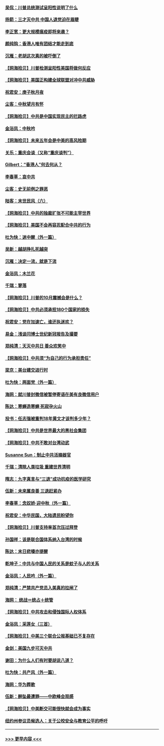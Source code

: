 #### [吴侃：川普总统测试呈阳性说明了什么](../pages/nsc993/n12451869.md?t=10052102) 
#### [扬箭：三才灭中共 中国人退党迫在眉睫](../pages/nsc993/n12451842.md?t=10052102) 
#### [李正宽：更大规模瘟疫即将来袭？](../pages/nsc993/n12451455.md?t=10052102) 
#### [颜纯钩：香港人唯有团结才能走到底](../pages/nsc993/n12450870.md?t=10052102) 
#### [沉雁：老胡这次真的被吓倒了](../pages/nsc993/n12449796.md?t=10052102) 
#### [【网海拾贝】川普检测呈阳性美国将做何反应](../pages/nsc993/n12449042.md?t=10052102) 
#### [【网海拾贝】美国正构建全球联盟对冲中共威胁](../pages/nsc993/n12446580.md?t=10052102) 
#### [祝君安：庚子秋月夜](../pages/nsc993/n12445870.md?t=10052102) 
#### [尘客：中秋望月有怀](../pages/nsc993/n12444632.md?t=10052102) 
#### [【网海拾贝】中共是中国实现民主的拦路虎](../pages/nsc993/n12443573.md?t=10052102) 
#### [金浴凤：中秋吟](../pages/nsc993/n12441773.md?t=10052102) 
#### [【网海拾贝】未来五年会是中美的高风险期](../pages/nsc993/n12440760.md?t=10052102) 
#### [关乐：重庆会谈（又称“重庆谈判”）](../pages/nsc993/n12437525.md?t=10052102) 
#### [Gilbert：“香港人”何去何从？](../pages/nsc993/n12435894.md?t=10052102) 
#### [李春草：哀中共](../pages/nsc993/n12435874.md?t=10052102) 
#### [尘客：史无前例之罪恶](../pages/nsc993/n12435762.md?t=10052102) 
#### [陆客：末世民风（六）](../pages/nsc993/n12435354.md?t=10052102) 
#### [【网海拾贝】中共的独裁扩张不可能主宰世界](../pages/nsc993/n12435151.md?t=10052102) 
#### [【网海拾贝】美国不会再容忍配合中共的行为](../pages/nsc993/n12433808.md?t=10052102) 
#### [吐为快：迷中醒（外一篇）](../pages/nsc993/n12433585.md?t=10052102) 
#### [吴新：越胡挣扎死越突](../pages/nsc993/n12433562.md?t=10052102) 
#### [沉雁：决定一流，就是下流](../pages/nsc993/n12432128.md?t=10052102) 
#### [金浴凤：木兰花](../pages/nsc993/n12432124.md?t=10052102) 
#### [千瑞：寥落](../pages/nsc993/n12432071.md?t=10052102) 
#### [【网海拾贝】川普的10月震撼会是什么？](../pages/nsc993/n12431624.md?t=10052102) 
#### [【网海拾贝】中共必须承担180个国家的损失](../pages/nsc993/n12428893.md?t=10052102) 
#### [祝君安：党在加速亡，谁还执迷欢？](../pages/nsc993/n12428652.md?t=10052102) 
#### [易金：浅谈闫博士世纪新冠报告及撮要](../pages/nsc993/n12426822.md?t=10052102) 
#### [郑纯清：天灭中共日 善众欢笑中](../pages/nsc993/n12426784.md?t=10052102) 
#### [【网海拾贝】中共须“为自己的行为承担责任”](../pages/nsc993/n12426067.md?t=10052102) 
#### [梁京：美台建交进行时](../pages/nsc993/n12424066.md?t=10052102) 
#### [吐为快：两面党（外一篇）](../pages/nsc993/n12424043.md?t=10052102) 
#### [海网：就川普封微信被暂停寄语在美有良微信用户](../pages/nsc993/n12424021.md?t=10052102) 
#### [陈达：寒蝉造寒蝉 死寂孕火山](../pages/nsc993/n12423958.md?t=10052102) 
#### [投书：任志强被重判18年黄文才该判多少年？](../pages/nsc993/n12423672.md?t=10052102) 
#### [【网海拾贝】中共是世界最大的黑社会集团](../pages/nsc993/n12423543.md?t=10052102) 
#### [【网海拾贝】中共不敢对台湾动武](../pages/nsc993/n12421418.md?t=10052102) 
#### [Susanne Sun：制止中共活摘器官](../pages/nsc993/n12419654.md?t=10052102) 
#### [千瑞：清除人类垃圾 重建世界清明](../pages/nsc993/n12419414.md?t=10052102) 
#### [隋志：九字真言与“三退”成功抗疫的医学研究](../pages/nsc993/n12419248.md?t=10052102) 
#### [伍新：未来属良善 三退赶紧办](../pages/nsc993/n12418496.md?t=10052102) 
#### [李春草：念奴娇·迎中秋（外一篇）](../pages/nsc993/n12418465.md?t=10052102) 
#### [祝君安：中华民国，大陆遗民盼望你](../pages/nsc993/n12418089.md?t=10052102) 
#### [【网海拾贝】川普支持率首次压过拜登](../pages/nsc993/n12418050.md?t=10052102) 
#### [孙国祥：该是联合国体系纳入台湾的时候](../pages/nsc993/n12417369.md?t=10052102) 
#### [陈达：末日悲嚎亦提醒](../pages/nsc993/n12416736.md?t=10052102) 
#### [乾坤子：中共与中国人民的关系是蚊子与人的关系](../pages/nsc993/n12416632.md?t=10052102) 
#### [金浴凤：人民吟（外一篇）](../pages/nsc993/n12416567.md?t=10052102) 
#### [郑纯清：严禁共产党员入美真的拉闸了](../pages/nsc993/n12416550.md?t=10052102) 
#### [海网： 统战＝统占＋统管](../pages/nsc993/n12416404.md?t=10052102) 
#### [【网海拾贝】中共攻击和侵蚀国际人权体系](../pages/nsc993/n12416250.md?t=10052102) 
#### [金浴凤：采莲女（三首）](../pages/nsc993/n12415517.md?t=10052102) 
#### [【网海拾贝】中美三个联合公报基础已不复存在](../pages/nsc993/n12415054.md?t=10052102) 
#### [金剑：美国九步可灭中共](../pages/nsc993/n12413183.md?t=10052102) 
#### [谢田：为什么人们有时要胡说八道？](../pages/nsc993/n12411861.md?t=10052102) 
#### [吐为快：共产风（外一篇）](../pages/nsc993/n12411761.md?t=10052102) 
#### [海网：华为葬歌](../pages/nsc993/n12410381.md?t=10052102) 
#### [伍新：醉坠最遭罪——中欧峰会观感](../pages/nsc993/n12410364.md?t=10052102) 
#### [【网海拾贝】中美断交可能很快就会成为事实](../pages/nsc993/n12409495.md?t=10052102) 
#### [纽约州参议员候选人：关于公校安全与教育公平的呼吁](../pages/nsc993/n12409228.md?t=10052102) 

----
#### [ >>> 更早内容 <<< ](../indexes/nsc993-earlier.md)
